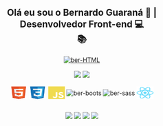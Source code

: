 ## <div align="center"> Olá eu sou o Bernardo Guaraná 👋 | Desenvolvedor Front-end 💻</div>  <div align="center">📚</div>

<div align="center"><a href="https://bgsites.com.br/"><img align="center" alt="ber-HTML" height="70" width="110" src="https://bgsites.com.br/img/logobranco-fundotransparente-criacao4.svg"></a></div>
 <br>
<div align="center">
  <img height="160em" src="https://github-readme-stats.vercel.app/api?username=bernardoguarana&show_icons=true&theme=dark&include_all_commits=true&count_private=true"/>
  <img height="160em" src="https://github-readme-stats.vercel.app/api/top-langs/?username=bernardoguarana&layout=compact&langs_count=7&theme=dark"/>
</div>
<div style="display: inline_block" align="center"><br>
  <img align="center" alt="ber-HTML" height="30" width="40" src="https://raw.githubusercontent.com/devicons/devicon/master/icons/html5/html5-original.svg">
  <img align="center" alt="ber-CSS" height="30" width="40" src="https://raw.githubusercontent.com/devicons/devicon/master/icons/css3/css3-original.svg">
  <img align="center" alt="ber-Js" height="30" width="40" src="https://raw.githubusercontent.com/devicons/devicon/master/icons/javascript/javascript-plain.svg">
  <img align="center" alt="ber-boots" height="30" width="40"  src="https://cdn.jsdelivr.net/gh/devicons/devicon/icons/bootstrap/bootstrap-original.svg" />
  <img align="center" alt="ber-sass" height="30" width="40" src="https://cdn.jsdelivr.net/gh/devicons/devicon/icons/sass/sass-original.svg" />
  <img align="center" alt="ber-React" height="30" width="40" src="https://raw.githubusercontent.com/devicons/devicon/master/icons/react/react-original.svg">
</div>
  
  ##
 
<div align="center"> 
  <a href="https://instagram.com/guaranabernardo" target="_blank"><img src="https://img.shields.io/badge/-Instagram-%23E4405F?style=for-the-badge&logo=instagram&logoColor=white" target="_blank"></a>
  <a href = "mailto:bernardoguarana1901@gmail.com"><img src="https://img.shields.io/badge/-Gmail-%23333?style=for-the-badge&logo=gmail&logoColor=white" target="_blank"></a>
  <a href="https://linkedin.com/in/bernardoguarana" target="_blank"><img src="https://img.shields.io/badge/-LinkedIn-%230077B5?style=for-the-badge&logo=linkedin&logoColor=white" target="_blank"></a> 
  <a href="https://api.whatsapp.com/send?phone=5521989660712" target="_blank"><img src="https://img.shields.io/badge/WhatsApp-25D366?style=for-the-badge&logo=whatsapp&logoColor=white" target="_blanck"></a>
</div>





